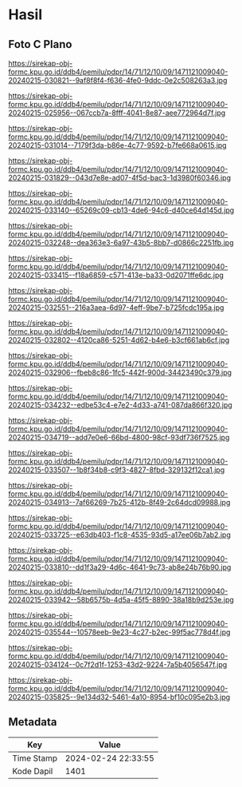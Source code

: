 # Hasil

## Foto C Plano

https://sirekap-obj-formc.kpu.go.id/ddb4/pemilu/pdpr/14/71/12/10/09/1471121009040-20240215-030821--9af8f8f4-f636-4fe0-9ddc-0e2c508263a3.jpg

https://sirekap-obj-formc.kpu.go.id/ddb4/pemilu/pdpr/14/71/12/10/09/1471121009040-20240215-025956--067ccb7a-8fff-4041-8e87-aee772964d7f.jpg

https://sirekap-obj-formc.kpu.go.id/ddb4/pemilu/pdpr/14/71/12/10/09/1471121009040-20240215-031014--7179f3da-b86e-4c77-9592-b7fe668a0615.jpg

https://sirekap-obj-formc.kpu.go.id/ddb4/pemilu/pdpr/14/71/12/10/09/1471121009040-20240215-031829--043d7e8e-ad07-4f5d-bac3-1d3980f60346.jpg

https://sirekap-obj-formc.kpu.go.id/ddb4/pemilu/pdpr/14/71/12/10/09/1471121009040-20240215-033140--65269c09-cb13-4de6-94c6-d40ce64d145d.jpg

https://sirekap-obj-formc.kpu.go.id/ddb4/pemilu/pdpr/14/71/12/10/09/1471121009040-20240215-032248--dea363e3-6a97-43b5-8bb7-d0866c2251fb.jpg

https://sirekap-obj-formc.kpu.go.id/ddb4/pemilu/pdpr/14/71/12/10/09/1471121009040-20240215-033415--f18a6859-c571-413e-ba33-0d2071ffe6dc.jpg

https://sirekap-obj-formc.kpu.go.id/ddb4/pemilu/pdpr/14/71/12/10/09/1471121009040-20240215-032551--216a3aea-6d97-4eff-9be7-b725fcdc195a.jpg

https://sirekap-obj-formc.kpu.go.id/ddb4/pemilu/pdpr/14/71/12/10/09/1471121009040-20240215-032802--4120ca86-5251-4d62-b4e6-b3cf661ab6cf.jpg

https://sirekap-obj-formc.kpu.go.id/ddb4/pemilu/pdpr/14/71/12/10/09/1471121009040-20240215-032906--fbeb8c86-1fc5-442f-900d-34423490c379.jpg

https://sirekap-obj-formc.kpu.go.id/ddb4/pemilu/pdpr/14/71/12/10/09/1471121009040-20240215-034232--edbe53c4-e7e2-4d33-a741-087da866f320.jpg

https://sirekap-obj-formc.kpu.go.id/ddb4/pemilu/pdpr/14/71/12/10/09/1471121009040-20240215-034719--add7e0e6-66bd-4800-98cf-93df736f7525.jpg

https://sirekap-obj-formc.kpu.go.id/ddb4/pemilu/pdpr/14/71/12/10/09/1471121009040-20240215-033507--1b8f34b8-c9f3-4827-8fbd-329132f12ca1.jpg

https://sirekap-obj-formc.kpu.go.id/ddb4/pemilu/pdpr/14/71/12/10/09/1471121009040-20240215-034913--7af66269-7b25-412b-8f49-2c64dcd09988.jpg

https://sirekap-obj-formc.kpu.go.id/ddb4/pemilu/pdpr/14/71/12/10/09/1471121009040-20240215-033725--e63db403-f1c8-4535-93d5-a17ee06b7ab2.jpg

https://sirekap-obj-formc.kpu.go.id/ddb4/pemilu/pdpr/14/71/12/10/09/1471121009040-20240215-033810--dd1f3a29-4d6c-4641-9c73-ab8e24b76b90.jpg

https://sirekap-obj-formc.kpu.go.id/ddb4/pemilu/pdpr/14/71/12/10/09/1471121009040-20240215-033942--58b6575b-4d5a-45f5-8890-38a18b9d253e.jpg

https://sirekap-obj-formc.kpu.go.id/ddb4/pemilu/pdpr/14/71/12/10/09/1471121009040-20240215-035544--10578eeb-9e23-4c27-b2ec-99f5ac778d4f.jpg

https://sirekap-obj-formc.kpu.go.id/ddb4/pemilu/pdpr/14/71/12/10/09/1471121009040-20240215-034124--0c7f2d1f-1253-43d2-9224-7a5b4056547f.jpg

https://sirekap-obj-formc.kpu.go.id/ddb4/pemilu/pdpr/14/71/12/10/09/1471121009040-20240215-035825--9e134d32-5461-4a10-8954-bf10c095e2b3.jpg


## Metadata

| Key        | Value               |
| ---------- | ------------------- |
| Time Stamp | 2024-02-24 22:33:55 |
| Kode Dapil | 1401                |



